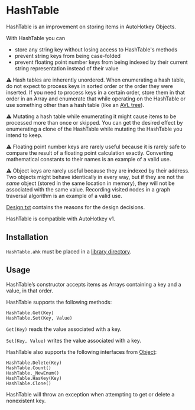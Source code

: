 HashTable
=========

HashTable is an improvement on storing items in AutoHotkey Objects.

With HashTable you can
* store any string key without losing access to HashTable's methods
* prevent string keys from being case-folded
* prevent floating point number keys from being indexed by their current string representation instead of their value

:warning: Hash tables are inherently unordered.  When enumerating a hash table, do not expect to process keys in sorted order or the order they were inserted.  If you need to process keys in a certain order, store them in that order in an Array and enumerate that while operating on the HashTable or use something other than a hash table (like an [AVL tree](https://en.wikipedia.org/wiki/AVL_tree)).

:warning: Mutating a hash table while enumerating it might cause items to be processed more than once or skipped.  You can get the desired effect by enumerating a clone of the HashTable while mutating the HashTable you intend to keep.

:warning: Floating point number keys are rarely useful because it is rarely safe to compare the result of a floating point calculation exactly.  Converting mathematical constants to their names is an example of a valid use.

:warning: Object keys are rarely useful because they are indexed by their address.  Two objects might behave identically in every way, but if they are not the *same* object (stored in the same location in memory), they will not be associated with the same value.  Recording visited nodes in a graph traversal algorithm is an example of a valid use.

[Design.txt](https://raw.githubusercontent.com/Shambles-Dev/AutoHotkey-HashTable/master/Design.txt) contains the reasons for the design decisions.

HashTable is compatible with AutoHotkey v1.


## Installation

`HashTable.ahk` must be placed in a [library directory](https://autohotkey.com/docs/Functions.htm#lib).


## Usage

HashTable’s constructor accepts items as Arrays containing a key and a value, in that order.

HashTable supports the following methods:
```AutoHotkey
HashTable.Get(Key)
HashTable.Set(Key, Value)
```

`Get(Key)` reads the value associated with a key.

`Set(Key, Value)` writes the value associated with a key.

HashTable also supports the following interfaces from [Object](https://autohotkey.com/docs/objects/Object.htm):
```AutoHotkey
HashTable.Delete(Key)
HashTable.Count()
HashTable._NewEnum()
HashTable.HasKey(Key)
HashTable.Clone()
```

HashTable will throw an exception when attempting to get or delete a nonexistent key.

